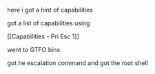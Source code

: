 here i got a hint of capabilities

got a list of capabilities using

[[Capabilities - Pri Esc 1]]


went to GTFO bins 


got he escalation command and got the root shell


